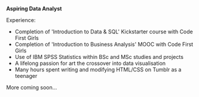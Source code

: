 **Aspiring Data Analyst**

Experience:

- Completion of 'Introduction to Data & SQL' Kickstarter course with Code First Girls
- Completion of 'Introduction to Business Analysis' MOOC with Code First Girls
- Use of IBM SPSS Statistics within BSc and MSc studies and projects
- A lifelong passion for art the crossover into data visualisation
- Many hours spent writing and modifying HTML/CSS on Tumblr as a teenager

More coming soon...
